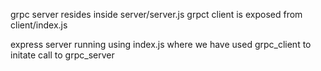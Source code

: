grpc server resides inside server/server.js
grpct client is exposed from client/index.js

express server running using index.js where we have used grpc_client to initate call to grpc_server
